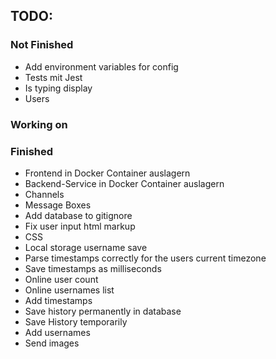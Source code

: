## TODO:

### Not Finished
- Add environment variables for config
- Tests mit Jest
- Is typing display
- Users

### Working on

### Finished
- Frontend in Docker Container auslagern
- Backend-Service in Docker Container auslagern
- Channels
- Message Boxes
- Add database to gitignore
- Fix user input html markup
- CSS
- Local storage username save
- Parse timestamps correctly for the users current timezone
- Save timestamps as milliseconds
- Online user count
- Online usernames list
- Add timestamps
- Save history permanently in database
- Save History temporarily
- Add usernames
- Send images
